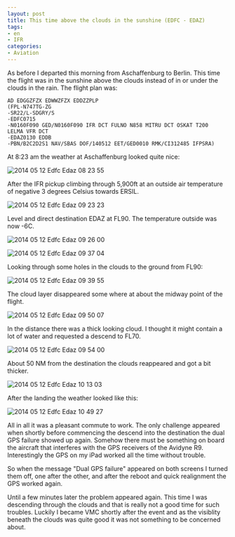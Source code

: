 ```yaml
---
layout: post
title: This time above the clouds in the sunshine (EDFC - EDAZ)
tags:
- en
- IFR
categories:
- Aviation
---
```

As before I departed this morning from Aschaffenburg to Berlin. This time the flight was in the sunshine above the clouds instead of in or under the clouds in the rain. The flight plan was:

	AD EDGGZFZX EDWWZFZX EDDZZPLP
	(FPL-N747TG-ZG
	-SR22/L-SDGRY/S
	-EDFC0715
	-N0160F090 GED/N0160F090 IFR DCT FULNO N858 MITRU DCT OSKAT T200
	LELMA VFR DCT
	-EDAZ0130 EDDB
	-PBN/B2C2D2S1 NAV/SBAS DOF/140512 EET/GED0010 RMK/CI312485 IFPSRA)

At 8:23 am the weather at Aschaffenburg looked quite nice:

![2014 05 12 Edfc Edaz 08 23 55](/img/posts/2014-05-12-edfc-edaz/2014-05-12-edfc-edaz-08-23-55.jpg)

After the IFR pickup climbing through 5,900ft at an outside air temperature of negative 3 degrees Celsius towards ERSIL.

![2014 05 12 Edfc Edaz 09 23 23](/img/posts/2014-05-12-edfc-edaz/2014-05-12-edfc-edaz-09-23-23.jpg)

Level and direct destination EDAZ at FL90. The temperature outside was now -6C.

![2014 05 12 Edfc Edaz 09 26 00](/img/posts/2014-05-12-edfc-edaz/2014-05-12-edfc-edaz-09-26-00.jpg)

![2014 05 12 Edfc Edaz 09 37 04](/img/posts/2014-05-12-edfc-edaz/2014-05-12-edfc-edaz-09-37-04.jpg)

Looking through some holes in the clouds to the ground from FL90:

![2014 05 12 Edfc Edaz 09 39 55](/img/posts/2014-05-12-edfc-edaz/2014-05-12-edfc-edaz-09-39-55.jpg)

The cloud layer disappeared some where at about the midway point of the flight.

![2014 05 12 Edfc Edaz 09 50 07](/img/posts/2014-05-12-edfc-edaz/2014-05-12-edfc-edaz-09-50-07.jpg)

In the distance there was a thick looking cloud. I thought it might contain a lot of water and requested a descend to FL70.

![2014 05 12 Edfc Edaz 09 54 00](/img/posts/2014-05-12-edfc-edaz/2014-05-12-edfc-edaz-09-54-00.jpg)

About 50 NM from the destination the clouds reappeared and got a bit thicker.

![2014 05 12 Edfc Edaz 10 13 03](/img/posts/2014-05-12-edfc-edaz/2014-05-12-edfc-edaz-10-13-03.jpg)

After the landing the weather looked like this:

![2014 05 12 Edfc Edaz 10 49 27](/img/posts/2014-05-12-edfc-edaz/2014-05-12-edfc-edaz-10-49-27.jpg)

All in all it was a pleasant commute to work. The only challenge appeared when shortly before commencing the descend into the destination the dual GPS failure showed up again. Somehow there must be something on board the aircraft that interferes with the GPS receivers of the Avidyne R9. Interestingly the GPS on my iPad worked all the time without trouble.

So when the message "Dual GPS failure" appeared on both screens I turned them off, one after the other, and after the reboot and quick realignment the GPS worked again.

Until a few minutes later the problem appeared again. This time I was descending through the clouds and that is really not a good time for such troubles. Luckily I became VMC shortly after the event and as the visiblity beneath the clouds was quite good it was not something to be concerned about.
